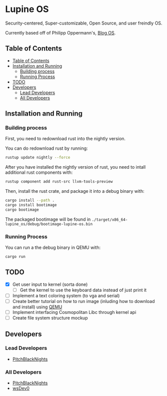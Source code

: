 # Lupine OS <!-- omit in toc -->

Security-centered, Super-customizable, Open Source, and user freindly OS.

Currently based off of Philipp Oppermann's, [Blog OS](https://github.com/phil-opp/blog_os).

## Table of Contents

- [Table of Contents](#table-of-contents)
- [Installation and Running](#installation-and-running)
  - [Building process](#building-process)
  - [Running Process](#running-process)
- [TODO](#todo)
- [Developers](#developers)
  - [Lead Developers](#lead-developers)
  - [All Developers](#all-developers)

## Installation and Running

### Building process

First, you need to redownload rust into the nightly version.

You can do redownload rust by running:

```bash
rustup update nightly --force
```

After you have installed the nightly version of rust, you need to intall additional rust components with:

```bash
rustup component add rust-src llvm-tools-preview
```

Then, install the rust crate, and package it into a debug binary with:

```bash
cargo install --path .
cargo install bootimage
cargo bootimage
```

The packaged bootimage will be found in `./target/x86_64-lupine_os/debug/bootimage-lupine-os.bin`

### Running Process

You can run a the debug binary in QEMU with:

```bash
cargo run
```

## TODO

- [x] Get user input to kernel (sorta done)
  - [ ] Get the kernel to use the keyboard data instead of just print it
- [ ] Implement a text coloring system (to vga and serial)
- [ ] Create better tutorial on how to run image (inluding how to download and install) using [QEMU](https://www.qemu.org/)
- [ ] Implement interfacing Cosmopolitan Libc through kernel api
- [ ] Create file system structure mockup

## Developers

### Lead Developers

- [PitchBlackNights](https://github.com/PitchBlackNights)

### All Developers

- [PitchBlackNights](https://github.com/PitchBlackNights)
- [wsDev0](https://github.com/wsDev0)
